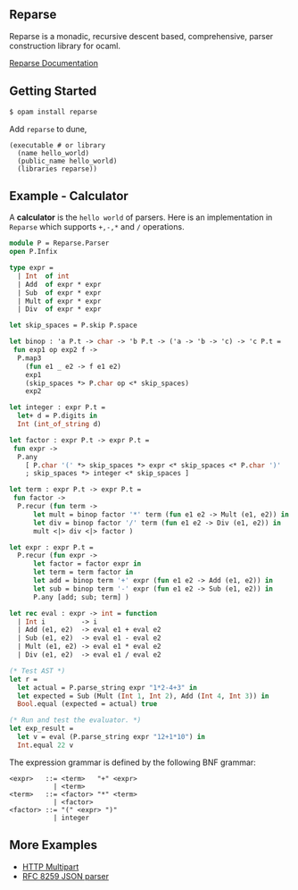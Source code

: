 ## Reparse

Reparse is a monadic, recursive descent based, comprehensive, parser construction library for ocaml.

[Reparse Documentation](https://lemaetech.co.uk/reparse/)

## Getting Started

```sh
$ opam install reparse
```

Add `reparse` to dune,

```
(executable # or library
  (name hello_world)
  (public_name hello_world)
  (libraries reparse))
```

## Example - Calculator

A **calculator** is the `hello world` of parsers. Here is an implementation in `Reparse` which supports `+,-,*` and `/` operations.

```ocaml
module P = Reparse.Parser
open P.Infix

type expr =
  | Int  of int
  | Add  of expr * expr
  | Sub  of expr * expr
  | Mult of expr * expr
  | Div  of expr * expr

let skip_spaces = P.skip P.space

let binop : 'a P.t -> char -> 'b P.t -> ('a -> 'b -> 'c) -> 'c P.t =
 fun exp1 op exp2 f ->
  P.map3
    (fun e1 _ e2 -> f e1 e2)
    exp1
    (skip_spaces *> P.char op <* skip_spaces)
    exp2

let integer : expr P.t =
  let+ d = P.digits in
  Int (int_of_string d)

let factor : expr P.t -> expr P.t =
 fun expr ->
  P.any
    [ P.char '(' *> skip_spaces *> expr <* skip_spaces <* P.char ')'
    ; skip_spaces *> integer <* skip_spaces ]

let term : expr P.t -> expr P.t =
 fun factor ->
  P.recur (fun term ->
      let mult = binop factor '*' term (fun e1 e2 -> Mult (e1, e2)) in
      let div = binop factor '/' term (fun e1 e2 -> Div (e1, e2)) in
      mult <|> div <|> factor )

let expr : expr P.t =
  P.recur (fun expr ->
      let factor = factor expr in
      let term = term factor in
      let add = binop term '+' expr (fun e1 e2 -> Add (e1, e2)) in
      let sub = binop term '-' expr (fun e1 e2 -> Sub (e1, e2)) in
      P.any [add; sub; term] )

let rec eval : expr -> int = function
  | Int i         -> i
  | Add (e1, e2)  -> eval e1 + eval e2
  | Sub (e1, e2)  -> eval e1 - eval e2
  | Mult (e1, e2) -> eval e1 * eval e2
  | Div (e1, e2)  -> eval e1 / eval e2

(* Test AST *)
let r =
  let actual = P.parse_string expr "1*2-4+3" in
  let expected = Sub (Mult (Int 1, Int 2), Add (Int 4, Int 3)) in
  Bool.equal (expected = actual) true

(* Run and test the evaluator. *)
let exp_result =
  let v = eval (P.parse_string expr "12+1*10") in
  Int.equal 22 v
```

The expression grammar is defined by the following BNF grammar:

```ebnf
<expr>   ::= <term>   "+" <expr>
           | <term>
<term>   ::= <factor> "*" <term>
           | <factor>
<factor> ::= "(" <expr> ")"
           | integer
```

## More Examples

- [HTTP Multipart](https://github.com/lemaetech/http-mutlipart-formdata/blob/master/lib/multipart.ml)
- [RFC 8259 JSON parser](https://github.com/lemaetech/reparse/blob/master/examples/json.ml)
